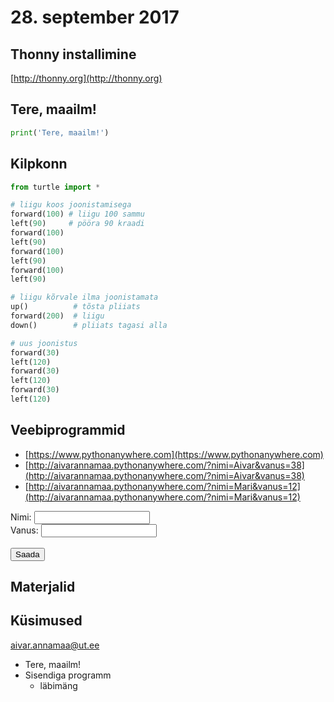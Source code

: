 # 28. september 2017

## Thonny installimine
[http://thonny.org](http://thonny.org)

## Tere, maailm!
```python
print('Tere, maailm!')
```

## Kilpkonn
```python
from turtle import *

# liigu koos joonistamisega
forward(100) # liigu 100 sammu
left(90)     # pööra 90 kraadi
forward(100)
left(90)
forward(100)
left(90)
forward(100)
left(90)

# liigu kõrvale ilma joonistamata
up()          # tõsta pliiats
forward(200)  # liigu
down()        # pliiats tagasi alla

# uus joonistus
forward(30)
left(120)
forward(30)
left(120)
forward(30)
left(120)
```

## Veebiprogrammid

* [https://www.pythonanywhere.com](https://www.pythonanywhere.com)
* [http://aivarannamaa.pythonanywhere.com/?nimi=Aivar&vanus=38](http://aivarannamaa.pythonanywhere.com/?nimi=Aivar&vanus=38)
* [http://aivarannamaa.pythonanywhere.com/?nimi=Mari&vanus=12](http://aivarannamaa.pythonanywhere.com/?nimi=Mari&vanus=12)

<form action="http://aivarannamaa.pythonanywhere.com/">
  Nimi: <input type="text" name="nimi"><br>
  Vanus: <input type="number" name="vanus" ><br><br>
  <input type="submit" value="Saada">
</form> 

## Materjalid

## Küsimused
[aivar.annamaa@ut.ee](mailto:aivar.annamaa@ut.ee)

* Tere, maailm!
* Sisendiga programm
    * läbimäng